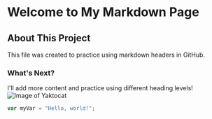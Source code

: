 # Welcome to My Markdown Page

## About This Project
This file was created to practice using markdown headers in GitHub.

### What's Next?
I'll add more content and practice using different heading levels!
![Image of Yaktocat](https://octodex.github.com/images/yaktocat.png)

``` javascript
var myVar = "Hello, world!";
```
